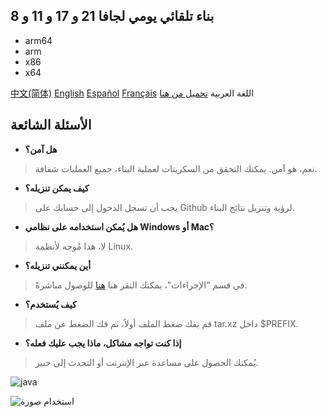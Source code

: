 ## بناء تلقائي يومي لجافا 21 و 17 و 11 و 8
- arm64
- arm
- x86
- x64

[中文(简体)](https://github.com/9gwk/java/blob/main/README.md) [English](https://github.com/9gwk/java/blob/main/README-EN.md) [Español](https://github.com/9gwk/java/blob/main/README-ES.md) [Français](https://github.com/9gwk/java/blob/main/README-FR.md) اللغة العربية
[تحميل من هنا](https://github.com/9gwk/java/actions)

## الأسئلة الشائعة

- **هل آمن؟**

> نعم، هو آمن. يمكنك التحقق من السكربتات لعملية البناء، جميع العمليات شفافة.

- **كيف يمكن تنزيله؟**

> يجب أن تسجل الدخول إلى حسابك على Github لرؤية وتنزيل نتائج البناء.

- **هل يُمكن استخدامه على نظامي Windows أو Mac؟**

> لا، هذا مُوجه لأنظمة Linux.

- **أين يمكنني تنزيله؟**

> في قسم "الإجراءات"، يمكنك النقر هنا [هنا](https://github.com/9gwk/java/actions) للوصول مباشرةً.

- **كيف يُستخدم؟**

> قم بفك ضغط الملف أولاً، ثم فك الضغط عن ملف tar.xz داخل $PREFIX.

- **إذا كنت تواجه مشاكل، ماذا يجب عليك فعله؟**

> يُمكنك الحصول على مساعدة عبر الإنترنت أو التحدث إلى خبير.

![java](https://archive.biliimg.com/bfs/archive/428cf21229de58009fa8b81edac6f0066ac6552e.jpg)

![استخدام صورة](https://archive.biliimg.com/bfs/archive/7179bf01b6906116b29d90db6c27c5288ce6c954.jpg)
